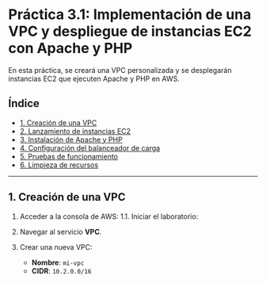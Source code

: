 # Práctica 3.1: Implementación de una VPC y despliegue de instancias EC2 con Apache y PHP

En esta práctica, se creará una VPC personalizada y se desplegarán instancias EC2 que ejecuten Apache y PHP en AWS.

## Índice

- [1. Creación de una VPC](#1-creación-de-una-vpc)
- [2. Lanzamiento de instancias EC2](#2-lanzamiento-de-instancias-ec2)
- [3. Instalación de Apache y PHP](#3-instalación-de-apache-y-php)
- [4. Configuración del balanceador de carga](#4-configuración-del-balanceador-de-carga)
- [5. Pruebas de funcionamiento](#5-pruebas-de-funcionamiento)
- [6. Limpieza de recursos](#6-limpieza-de-recursos)

---

## 1. Creación de una VPC
1. Acceder a la consola de AWS:
1.1. Iniciar el laboratorio:

2. Navegar al servicio **VPC**.
3. Crear una nueva VPC:
    - **Nombre**: `mi-vpc`
    - **CIDR**: `10.2.0.0/16`
